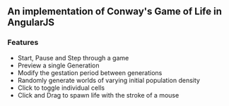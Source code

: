 ## An implementation of Conway's Game of Life in AngularJS

### Features
* Start, Pause and Step through a game
* Preview a single Generation
* Modify the gestation period between generations
* Randomly generate worlds of varying initial population density
* Click to toggle individual cells
* Click and Drag to spawn life with the stroke of a mouse 
 